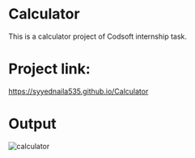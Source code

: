 # Calculator
This is a calculator project of Codsoft internship task.
# Project link: 
https://syyednaila535.github.io/Calculator
# Output
![calculator](https://github.com/Syyednaila535/Codsoft_Level-1_Task-3/assets/130342468/ba009b88-30ae-4d36-8f75-65a3496580ee)

